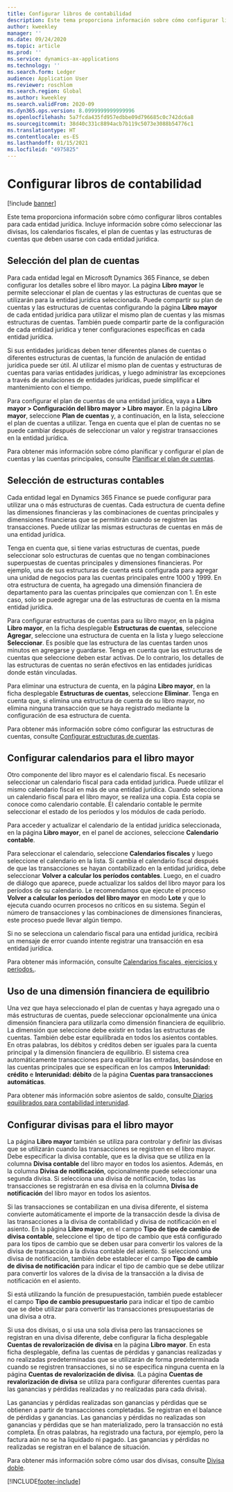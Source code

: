 ```yaml
---
title: Configurar libros de contabilidad
description: Este tema proporciona información sobre cómo configurar libros contables para cada entidad jurídica. Incluye información sobre cómo seleccionar las divisas, los calendarios fiscales, el plan de cuentas y las estructuras de cuentas que deben usarse con cada entidad jurídica.
author: kweekley
manager: ''
ms.date: 09/24/2020
ms.topic: article
ms.prod: ''
ms.service: dynamics-ax-applications
ms.technology: ''
ms.search.form: Ledger
audience: Application User
ms.reviewer: roschlom
ms.search.region: Global
ms.author: kweekley
ms.search.validFrom: 2020-09
ms.dyn365.ops.version: 8.0999999999999996
ms.openlocfilehash: 5a7fcda435fd957edbbe09d796685c0c742dc6a8
ms.sourcegitcommit: 38d40c331c8894acb7b119c5073e3088b54776c1
ms.translationtype: HT
ms.contentlocale: es-ES
ms.lasthandoff: 01/15/2021
ms.locfileid: "4975825"
---
```

# <a name="configure-ledgers"></a>Configurar libros de contabilidad

[!include [banner](../includes/banner.md)]

Este tema proporciona información sobre cómo configurar libros contables para cada entidad jurídica. Incluye información sobre cómo seleccionar las divisas, los calendarios fiscales, el plan de cuentas y las estructuras de cuentas que deben usarse con cada entidad jurídica.

## <a name="selecting-the-chart-of-accounts"></a>Selección del plan de cuentas

Para cada entidad legal en Microsoft Dynamics 365 Finance, se deben configurar los detalles sobre el libro mayor. La página **Libro mayor** le permite seleccionar el plan de cuentas y las estructuras de cuentas que se utilizarán para la entidad jurídica seleccionada. Puede compartir su plan de cuentas y las estructuras de cuentas configurando la página **Libro mayor** de cada entidad jurídica para utilizar el mismo plan de cuentas y las mismas estructuras de cuentas. También puede compartir parte de la configuración de cada entidad jurídica y tener configuraciones específicas en cada entidad jurídica.

Si sus entidades jurídicas deben tener diferentes planes de cuentas o diferentes estructuras de cuentas, la función de anulación de entidad jurídica puede ser útil. Al utilizar el mismo plan de cuentas y estructuras de cuentas para varias entidades jurídicas, y luego administrar las excepciones a través de anulaciones de entidades jurídicas, puede simplificar el mantenimiento con el tiempo.

Para configurar el plan de cuentas de una entidad jurídica, vaya a **Libro mayor \> Configuración del libro mayor \> Libro mayor**. En la página **Libro mayor**, seleccione **Plan de cuentas** y, a continuación, en la lista, seleccione el plan de cuentas a utilizar. Tenga en cuenta que el plan de cuentas no se puede cambiar después de seleccionar un valor y registrar transacciones en la entidad jurídica.

Para obtener más información sobre cómo planificar y configurar el plan de cuentas y las cuentas principales, consulte [Planificar el plan de cuentas](plan-chart-of-accounts.md).

## <a name="selecting-account-structures"></a>Selección de estructuras contables

Cada entidad legal en Dynamics 365 Finance se puede configurar para utilizar una o más estructuras de cuentas. Cada estructura de cuenta define las dimensiones financieras y las combinaciones de cuentas principales y dimensiones financieras que se permitirán cuando se registren las transacciones. Puede utilizar las mismas estructuras de cuentas en más de una entidad jurídica.

Tenga en cuenta que, si tiene varias estructuras de cuentas, puede seleccionar solo estructuras de cuentas que no tengan combinaciones superpuestas de cuentas principales y dimensiones financieras. Por ejemplo, una de sus estructuras de cuenta está configurada para agregar una unidad de negocios para las cuentas principales entre 1000 y 1999. En otra estructura de cuenta, ha agregado una dimensión financiera de departamento para las cuentas principales que comienzan con 1. En este caso, solo se puede agregar una de las estructuras de cuenta en la misma entidad jurídica.

Para configurar estructuras de cuentas para su libro mayor, en la página **Libro mayor**, en la ficha desplegable **Estructuras de cuentas**, seleccione **Agregar**, seleccione una estructura de cuenta en la lista y luego seleccione **Seleccionar**. Es posible que las estructura de las cuentas tarden unos minutos en agregarse y guardarse. Tenga en cuenta que las estructuras de cuentas que seleccione deben estar activas. De lo contrario, los detalles de las estructuras de cuentas no serán efectivos en las entidades jurídicas donde están vinculadas.

Para eliminar una estructura de cuenta, en la página **Libro mayor**, en la ficha desplegable **Estructuras de cuentas**, seleccione **Eliminar**. Tenga en cuenta que, si elimina una estructura de cuenta de su libro mayor, no elimina ninguna transacción que se haya registrado mediante la configuración de esa estructura de cuenta.

Para obtener más información sobre cómo configurar las estructuras de cuentas, consulte [Configurar estructuras de cuentas](configure-account-structures.md).

## <a name="configuring-calendars-for-the-ledger"></a>Configurar calendarios para el libro mayor

Otro componente del libro mayor es el calendario fiscal. Es necesario seleccionar un calendario fiscal para cada entidad jurídica. Puede utilizar el mismo calendario fiscal en más de una entidad jurídica. Cuando selecciona un calendario fiscal para el libro mayor, se realiza una copia. Esta copia se conoce como calendario contable. El calendario contable le permite seleccionar el estado de los períodos y los módulos de cada período.

Para acceder y actualizar el calendario de la entidad jurídica seleccionada, en la página **Libro mayor**, en el panel de acciones, seleccione **Calendario contable**.

Para seleccionar el calendario, seleccione **Calendarios fiscales** y luego seleccione el calendario en la lista. Si cambia el calendario fiscal después de que las transacciones se hayan contabilizado en la entidad jurídica, debe seleccionar **Volver a calcular los períodos contables**. Luego, en el cuadro de diálogo que aparece, puede actualizar los saldos del libro mayor para los períodos de su calendario. Le recomendamos que ejecute el proceso **Volver a calcular los períodos del libro mayor** en modo **Lote** y que lo ejecuta cuando ocurren procesos no críticos en su sistema. Según el número de transacciones y las combinaciones de dimensiones financieras, este proceso puede llevar algún tiempo.

Si no se selecciona un calendario fiscal para una entidad jurídica, recibirá un mensaje de error cuando intente registrar una transacción en esa entidad jurídica.

Para obtener más información, consulte [Calendarios fiscales, ejercicios y períodos.](../budgeting/fiscal-calendars-fiscal-years-periods.md).

## <a name="using-a-balancing-financial-dimension"></a>Uso de una dimensión financiera de equilibrio

Una vez que haya seleccionado el plan de cuentas y haya agregado una o más estructuras de cuentas, puede seleccionar opcionalmente una única dimensión financiera para utilizarla como dimensión financiera de equilibrio. La dimensión que seleccione debe existir en todas las estructuras de cuentas. También debe estar equilibrada en todos los asientos contables. En otras palabras, los débitos y créditos deben ser iguales para la cuenta principal y la dimensión financiera de equilibrio. El sistema crea automáticamente transacciones para equilibrar las entradas, basándose en las cuentas principales que se especifican en los campos **Interunidad: crédito** e **Interunidad: débito** de la página **Cuentas para transacciones automáticas**.

Para obtener más información sobre asientos de saldo, consulte[ Diarios equilibrados para contabilidad interunidad](example-balanced-journals-interunit-accounting.md).

## <a name="configuring-currencies-for-the-ledger"></a>Configurar divisas para el libro mayor

La página **Libro mayor** también se utiliza para controlar y definir las divisas que se utilizarán cuando las transacciones se registren en el libro mayor. Debe especificar la divisa contable, que es la divisa que se utiliza en la columna **Divisa contable** del libro mayor en todos los asientos. Además, en la columna **Divisa de notificación**, opcionalmente puede seleccionar una segunda divisa. Si selecciona una divisa de notificación, todas las transacciones se registrarán en esa divisa en la columna **Divisa de notificación** del libro mayor en todos los asientos.

Si las transacciones se contabilizan en una divisa diferente, el sistema convierte automáticamente el importe de la transacción desde la divisa de las transacciones a la divisa de contabilidad y divisa de notificación en el asiento. En la página **Libro mayor**, en el campo **Tipo de tipo de cambio de divisa contable**, seleccione el tipo de tipo de cambio que está configurado para los tipos de cambio que se deben usar para convertir los valores de la divisa de transacción a la divisa contable del asiento. Si seleccionó una divisa de notificación, también debe establecer el campo **Tipo de cambio de divisa de notificación** para indicar el tipo de cambio que se debe utilizar para convertir los valores de la divisa de la transacción a la divisa de notificación en el asiento.

Si está utilizando la función de presupuestación, también puede establecer el campo **Tipo de cambio presupuestario** para indicar el tipo de cambio que se debe utilizar para convertir las transacciones presupuestarias de una divisa a otra.

Si usa dos divisas, o si usa una sola divisa pero las transacciones se registran en una divisa diferente, debe configurar la ficha desplegable **Cuentas de revalorización de divisa** en la página **Libro mayor**. En esta ficha desplegable, defina las cuentas de pérdidas y ganancias realizadas y no realizadas predeterminadas que se utilizarán de forma predeterminada cuando se registren transacciones, si no se especifica ninguna cuenta en la página **Cuentas de revalorización de divisa**. (La página **Cuentas de revalorización de divisa** se utiliza para configurar diferentes cuentas para las ganancias y pérdidas realizadas y no realizadas para cada divisa).

Las ganancias y pérdidas realizadas son ganancias y pérdidas que se obtienen a partir de transacciones completadas. Se registran en el balance de pérdidas y ganancias. Las ganancias y pérdidas no realizadas son ganancias y pérdidas que se han materializado, pero la transacción no está completa. En otras palabras, ha registrado una factura, por ejemplo, pero la factura aún no se ha liquidado ni pagado. Las ganancias y pérdidas no realizadas se registran en el balance de situación.

Para obtener más información sobre cómo usar dos divisas, consulte [Divisa doble](dual-currency.md).


[!INCLUDE[footer-include](../../includes/footer-banner.md)]